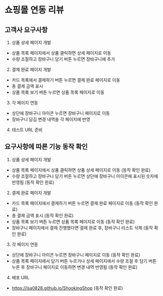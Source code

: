 # 쇼핑몰 연동 리뷰

## 고객사 요구사항

1. 상품 상세 페이지 개발
  - 상품 목록 페이지에서 상품 클릭하면 상세 페이지로 이동
  - 수량 조절하고 장바구니 담기 버튼 누르면 장바구니에 추가
2. 결제 완료 페이지 개발
  - 카드 목록에서 결제하기 버튼 누르면 결제 완료 페이지로 이동
  - 총 결제 금액 표시
  - 상품 목록 보기 버튼 누르면 상품 목록 페이지로 이동
3. 각 페이지 연동
  - 상단에 장바구니 아이콘 누르면 장바구니 페이지로 이동
  - 장바구니 담김 변경 내역을 각 페이지에 반영
4. 테스트 URL 준비

## 요구사항에 따른 기능 동작 확인

1. 상품 상세 페이지 개발
  - 상품 목록 페이지에서 상품 클릭하면 상품 상세 페이지로 이동 (동작 확인 완료)
  - 수량 조절하고 장바구니 담기 버튼 누르면 상단에 장바구니 아이콘에 표시된 숫자에 반영됨 (동작 확인 완료)
2. 결제 완료 페이지 개발
  - 카드 목록 페이지에서 결제하기 버튼 누르면 결제 완료 페이지로 이동 (동작 확인 완료)
  - 총 결제 금액 표시 (동작 확인 완료)
  - 상품 목록 보기 버튼 누르면 상품 목록 페이지로 이동 (동작 확인 완료)
  - 장바구니 페이지에서 결제 진행했다면 결제 완료 후, 장바구니 리스트 삭제 (동작 확인 완료)
3. 각 페이지 연동
  - 상단에 장바구니 아이콘 누르면 장바구니 페이지로 이동 (동작 확인 완료)
  - 상품 목록 페이지에서 담기 버튼 누르거나 상세 페이지에서 수량 조절 후 담기 버튼 누른 후 장바구니 페이지로 이동하면 변경 내역 반영됨 (동작 확인 완료)
4. 배포 URL
- https://lsa0828.github.io/ShookingShop (동작 확인 완료)